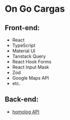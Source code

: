 # On Go Cargas

## Front-end:

- React
- TypeScript
- Material UI
- Tanstack Query
- React Hook Forms
- React Input Mask
- Zod
- Google Maps API
- etc.

## Back-end:

- [homolog API](https://documenter.getpostman.com/view/3812853/TzK15ZxU)
